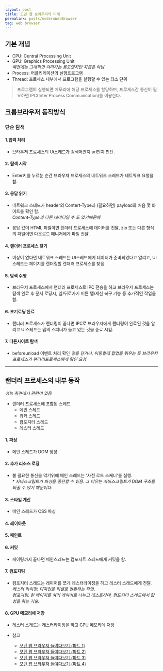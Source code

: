 ```yaml
---
layout: post
title: 모던 웹 브라우저의 이해
permalink: posts/modernWebBrowser 
tag: web browser
---
```


## 기본 개념
* CPU: Central Processing Unit
* GPU: Graphics Processing Unit  
_예전에는 그래픽만 처리하는 용도였지만 지금은 아님_
* Process: 어플리케이션의 실행프로그램
* Thread: 프로세스 내부에서 프로그램을 실행할 수 있는 최소 단위

> 프로그램이 실행되면 메모리에 해당 프로세스를 할당하며, 프로세스간 통신이 필요하면 IPC(Inter Process Communication)를 이용한다.

## 크롬브라우저 동작방식

### 단순 탐색
#### 1.입력 처리
* 브라우저 프로세스의 Ui스레드가 검색어인지 url인지 판단.
   
#### 2. 탐색 시작
* Enter키를 누르눈 순간 브라우저 프로세스의 네트워크 스레드가 네트워크 요청을 함.

#### 3. 응답 읽기
* 네트워크 스테드가 header의 Contert-Type과 (필요하면) payload의 처음 몇 바이트를 확인 함.   
_Content-Type과 다른 데이터일 수 도 있기때문에_

* 응답 값이 HTML 파일이면 랜더러 프로세스에 데이터를 전달, zip 또는 다른 형식의 파일이면 다운로드 매니저에게 파일 전달.

#### 4. 랜더러 프로세스 찾기
* 이상이 없다면 네트워크 스레드는 UI스레드에게 데이터가 준비되었다고 알리고, UI스레드는 페이지를 랜더링할 렌더러 프로세스를 찾음

#### 5. 탐색 수행
* 브라우저 프로세스에서 랜더러 프로세스로 IPC 전송을 하고 브라우저 프로세스는 탐색 완료 후 문서 로딩시, 앞/뒤로가기 버튼 탭/세션 복구 기능 등 추가적인 작업을 함.

#### 6. 초기로딩 완료
* 랜더러 프로세스가 랜더링이 끝나면 IPC로 브라우저에게 랜더링이 완료된 것을 알리고 Ui스레드는 탭의 스피너가 돌고 있는 것을 종료 시킴.

#### 7. 다른사이트 탐색
* beforeunload 이벤트 처리 확인
_창을 단거나, 이동할때 팝업을 뛰우는 듯 브라우저 프로세스가 랜더러프로세스에게 확인 요청_

---

## 랜더러 프로세스의 내부 동작
_성능 측면에서 관련이 있음_
 
* 랜더러 프로세스에 포함된 스레드
    * 메인 스레드
    * 워커 스레드
    * 컴포지터 스레드
    * 레스터 스레드

#### 1. 파싱
* 메인 스레드가 DOM 생성

#### 2. 추가 리소스 로딩
* 불 필요한 통신을 막기위해 메인 스레드는 '사전 로드 스케너'를 실행.      
_* 자바스크립트가 파싱을 중단할 수 있음. 그 이유는 자바스크립트가 DOM 구조를 바꿀 수 있기 때문이다._

#### 3. 스타일 계산
* 메인 스레드가 CSS 파싱

#### 4. 레이아웃

#### 5. 페인트

#### 6. 커밋 
* 페이팅까지 끝나면 메인스레드는 컴포지트 스레드에게 커밋을 함.

#### 7. 컴포지팅
* 컴포지터 스레드는 레이어를 쪼개 레스터라이징을 하고 레스터 스레드에게 전달.   
_레스터 라이징: 디자인을 픽셀로 변환하는 작업._   
_컴포지팅: 한 페이지를 여러 레이어로 나누고 레스트하며, 컴포지터 스레드에서 합성을 하는 기술._   

#### 8. GPU 메모리에 저장
* 레스터 스레드는 레스터라이징을 하고 GPU 메모리에 저장


* 참고   
    * [모던 웹 브라우저 들여다보기 (파트 1)](https://developers.google.com/web/updates/2018/09/inside-browser-part1)   
    * [모던 웹 브라우저 들여다보기 (파트 2)](https://developers.google.com/web/updates/2018/09/inside-browser-part2)   
    * [모던 웹 브라우저 들여다보기 (파트 3)](https://developers.google.com/web/updates/2018/09/inside-browser-part3)   
    * [모던 웹 브라우저 들여다보기 (파트 4)](https://developers.google.com/web/updates/2018/09/inside-browser-part4)   
